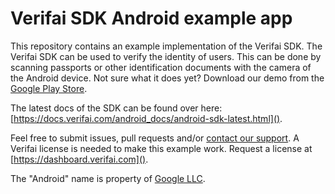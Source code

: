 # Verifai SDK Android example app
This repository contains an example implementation of the Verifai SDK. The Verifai SDK can be used to verify the identity of users. This can be done by scanning passports or other identification documents with the camera of the Android device. Not sure what it does yet? Download our demo from the [Google Play Store](https://play.google.com/store/apps/details?id=com.verifai.demo).



The latest docs of the SDK can be found over here: [https://docs.verifai.com/android_docs/android-sdk-latest.html](). 

Feel free to submit issues, pull requests and/or [contact our support](https://www.verifai.com/en/support/). A Verifai license is needed to make this example work. Request a license at [https://dashboard.verifai.com]().

The "Android" name is property of [Google LLC](https://developer.android.com/legal).

